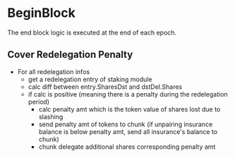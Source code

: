 <!-- order: 5 -->

# BeginBlock

The end block logic is executed at the end of each epoch.

## Cover Redelegation Penalty

- For all redelegation infos
  - get a redelegation entry of staking module 
  - calc diff between entry.SharesDst and dstDel.Shares
  - if calc is positive (meaning there is a penalty during the redelegation period)
    - calc penalty amt which is the token value of shares lost due to slashing 
    - send penalty amt of tokens to chunk (if unpairing insurance balance is below penalty amt, send all insurance's balance to chunk)
    - chunk delegate additional shares corresponding penalty amt